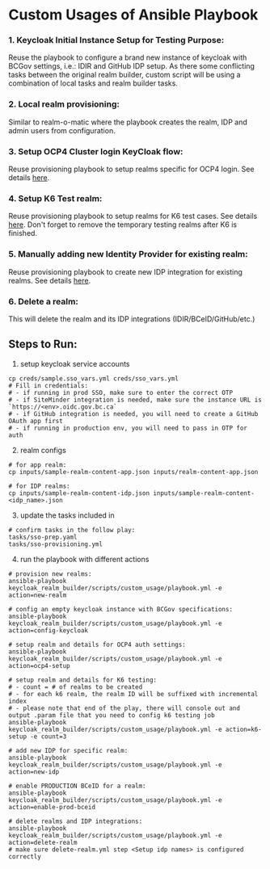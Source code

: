 # Custom Usages of Ansible Playbook

### 1. Keycloak Initial Instance Setup for Testing Purpose:
Reuse the playbook to configure a brand new instance of keycloak with BCGov settings, i.e.: IDIR and GitHub IDP setup. As there some conflicting tasks between the original realm builder, custom script will be using a combination of local tasks and realm builder tasks.

### 2. Local realm provisioning:
Similar to realm-o-matic where the playbook creates the realm, IDP and admin users from configuration.

### 3. Setup OCP4 Cluster login KeyCloak flow:
Reuse provisioning playbook to setup realms specific for OCP4 login. See details [here](doc/ocp4-cluster-kc.md).

### 4. Setup K6 Test realm:
Reuse provisioning playbook to setup realms for K6 test cases. See details [here](doc/k6-setup-automation.md).
Don't forget to remove the temporary testing realms after K6 is finished.

### 5. Manually adding new Identity Provider for existing realm:
Reuse provisioning playbook to create new IDP integration for existing realms. See details [here](doc/new-idp.md).

### 6. Delete a realm:
This will delete the realm and its IDP integrations (IDIR/BCeID/GitHub/etc.)

## Steps to Run:
1. setup keycloak service accounts
```shell
cp creds/sample.sso_vars.yml creds/sso_vars.yml
# Fill in credentials:
# - if running in prod SSO, make sure to enter the correct OTP
# - if SiteMinder integration is needed, make sure the instance URL is `https://<env>.oidc.gov.bc.ca`
# - if GitHub integration is needed, you will need to create a GitHub OAuth app first
# - if running in production env, you will need to pass in OTP for auth
```

2. realm configs
```shell
# for app realm:
cp inputs/sample-realm-content-app.json inputs/realm-content-app.json

# for IDP realms:
cp inputs/sample-realm-content-idp.json inputs/sample-realm-content-<idp_name>.json
```

3. update the tasks included in 
```shell
# confirm tasks in the follow play:
tasks/sso-prep.yaml
tasks/sso-provisioning.yml
```

4. run the playbook with different actions
```shell
# provision new realms:
ansible-playbook keycloak_realm_builder/scripts/custom_usage/playbook.yml -e action=new-realm

# config an empty keycloak instance with BCGov specifications:
ansible-playbook keycloak_realm_builder/scripts/custom_usage/playbook.yml -e action=config-keycloak

# setup realm and details for OCP4 auth settings:
ansible-playbook keycloak_realm_builder/scripts/custom_usage/playbook.yml -e action=ocp4-setup

# setup realm and details for K6 testing:
# - count = # of realms to be created
# - for each k6 realm, the realm ID will be suffixed with incremental index
# - please note that end of the play, there will console out and output .param file that you need to config k6 testing job
ansible-playbook keycloak_realm_builder/scripts/custom_usage/playbook.yml -e action=k6-setup -e count=3

# add new IDP for specific realm:
ansible-playbook keycloak_realm_builder/scripts/custom_usage/playbook.yml -e action=new-idp

# enable PRODUCTION BCeID for a realm:
ansible-playbook keycloak_realm_builder/scripts/custom_usage/playbook.yml -e action=enable-prod-bceid

# delete realms and IDP integrations:
ansible-playbook keycloak_realm_builder/scripts/custom_usage/playbook.yml -e action=delete-realm
# make sure delete-realm.yml step <Setup idp names> is configured correctly
```
